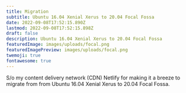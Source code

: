 ```yaml
---
title: Migration
subtitle: Ubuntu 16.04 Xenial Xerus to 20.04 Focal Fossa
date: 2022-09-08T17:52:15.890Z
lastmod: 2022-09-08T17:52:15.898Z
draft: false
description: Ubuntu 16.04 Xenial Xerus to 20.04 Focal Fossa
featuredImage: images/uploads/focal.png
featuredImagePreview: images/uploads/focal.png
twemoji: true
fontawesome: true
---
```

S/o my content delivery network (CDN) Netlify for making it a breeze to migrate from from Ubuntu 16.04 Xenial Xerus to 20.04 Focal Fossa.